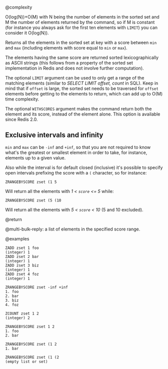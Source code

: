 @complexity

O(log(N))+O(M) with N being the number of elements in the
sorted set and M the number of elements returned by the command, so if M is
constant (for instance you always ask for the first ten elements with `LIMIT`)
you can consider it O(log(N)).

Returns all the elements in the sorted set at key with a score between
`min` and `max` (including elements with score equal to `min` or `max`).

The elements having the same score are returned sorted lexicographically as
ASCII strings (this follows from a property of the sorted set implementation in
Redis and does not involve further computation).

The optional `LIMIT` argument can be used to only get a range of the matching
elements (similar to _SELECT LIMIT offset, count_ in SQL). Keep in mind that if
`offset` is large, the sorted set needs to be traversed for `offset` elements
before getting to the elements to return, which can add up to O(M) time
complexity.

The optional `WITHSCORES` argument makes the command return both the element and
its score, instead of the element alone. This option is available since Redis
2.0.

## Exclusive intervals and infinity

`min` and `max` can be `-inf` and `+inf`, so that you are not required to know
what's the greatest or smallest element in order to take, for instance, elements
up to a given value.

Also while the interval is for default closed (inclusive) it's possible to
specify open intervals prefixing the score with a `(` character, so for instance:

    ZRANGEBYSCORE zset (1 5

Will return all the elements with _1 < `score` <= 5_ while:

    ZRANGEBYSCORE zset (5 (10

Will return all the elements with _5 < `score` < 10_ (5 and 10 excluded).

@return

@multi-bulk-reply: a list of elements in the specified score range.

@examples

    ZADD zset 1 foo
    (integer) 1
    ZADD zset 2 bar
    (integer) 1
    ZADD zset 3 biz
    (integer) 1
    ZADD zset 4 foz
    (integer) 1

    ZRANGEBYSCORE zset -inf +inf
    1. foo
    2. bar
    3. biz
    4. foz

    ZCOUNT zset 1 2
    (integer) 2

    ZRANGEBYSCORE zset 1 2
    1. foo
    2. bar

    ZRANGEBYSCORE zset (1 2
    1. bar

    ZRANGEBYSCORE zset (1 (2
    (empty list or set)

